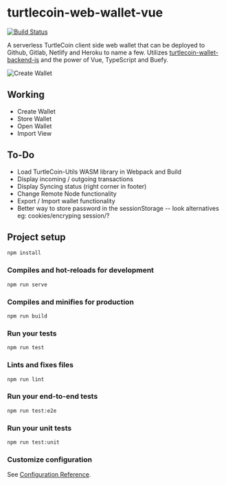 # turtlecoin-web-wallet-vue
[![Build Status](https://travis-ci.org/turtlecoin/turtlecoin-web-wallet-vue.svg?branch=master)](https://travis-ci.org/turtlecoin/turtlecoin-web-wallet-vue)

A serverless TurtleCoin  client side web wallet that can be deployed to Github, Gitlab, Netlify and Heroku to name a few. Utilizes [turtlecoin-wallet-backend-js](https://github.com/turtlecoin/turtlecoin-wallet-backend-js) and the power of Vue, TypeScript and Buefy.

![Create Wallet](https://i.imgur.com/zf3owd8.png)


## Working
- Create Wallet
- Store Wallet
- Open Wallet
- Import View

## To-Do
- Load TurtleCoin-Utils WASM library in Webpack and Build
- Display incoming / outgoing transactions
- Display Syncing status (right corner in footer)
- Change Remote Node functionality
- Export / Import wallet functionality
- Better way to store password in the sessionStorage -- look alternatives eg: cookies/encryping session/?

## Project setup
```
npm install
```

### Compiles and hot-reloads for development
```
npm run serve
```

### Compiles and minifies for production
```
npm run build
```

### Run your tests
```
npm run test
```

### Lints and fixes files
```
npm run lint
```

### Run your end-to-end tests
```
npm run test:e2e
```

### Run your unit tests
```
npm run test:unit
```

### Customize configuration
See [Configuration Reference](https://cli.vuejs.org/config/).
